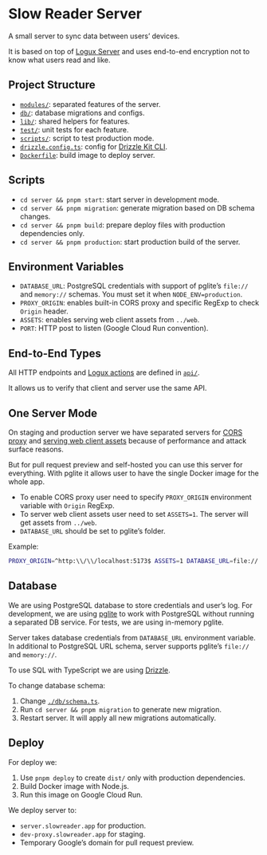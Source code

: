 # Slow Reader Server

A small server to sync data between users’ devices.

It is based on top of [Logux Server](https://github.com/logux/server)
and uses end-to-end encryption not to know what users read and like.

## Project Structure

- [`modules/`](./modules/): separated features of the server.
- [`db/`](./db/): database migrations and configs.
- [`lib/`](./lib/): shared helpers for features.
- [`test/`](./test/): unit tests for each feature.
- [`scripts/`](./scripts/): script to test production mode.
- [`drizzle.config.ts`](./drizzle.config.ts): config for [Drizzle Kit CLI](https://orm.drizzle.team/kit-docs/overview).
- [`Dockerfile`](./Dockerfile): build image to deploy server.

## Scripts

- `cd server && pnpm start`: start server in development mode.
- `cd server && pnpm migration`: generate migration based on DB schema changes.
- `cd server && pnpm build`: prepare deploy files with production dependencies only.
- `cd server && pnpm production`: start production build of the server.

## Environment Variables

- `DATABASE_URL`: PostgreSQL credentials with support of pglite’s `file://` and `memory://` schemas. You must set it when `NODE_ENV=production`.
- `PROXY_ORIGIN`: enables built-in CORS proxy and specific RegExp to check `Origin` header.
- `ASSETS`: enables serving web client assets from `../web`.
- `PORT`: HTTP post to listen (Google Cloud Run convention).

## End-to-End Types

All HTTP endpoints and [Logux actions](https://logux.org/guide/concepts/action/) are defined in [`api/`](../api/).

It allows us to verify that client and server use the same API.

## One Server Mode

On staging and production server we have separated servers for [CORS proxy](../proxy/) and [serving web client assets](../web/nginx.conf) because of performance and attack surface reasons.

But for pull request preview and self-hosted you can use this server for everything. With pglite it allows user to have the single Docker image for the whole app.

- To enable CORS proxy user need to specify `PROXY_ORIGIN` environment variable with `Origin` RegExp.
- To server web client assets user need to set `ASSETS=1`. The server will get assets from `../web`.
- `DATABASE_URL` should be set to pglite’s folder.

Example:

```sh
PROXY_ORIGIN=^http:\\/\\/localhost:5173$ ASSETS=1 DATABASE_URL=file://./db/pgdata pnpm start
```

## Database

We are using PostgreSQL database to store credentials and user’s log. For development, we are using [pglite](https://github.com/electric-sql/pglite) to work with PostgreSQL without running a separated DB service. For tests, we are using in-memory pglite.

Server takes database credentials from `DATABASE_URL` environment variable. In additional to PostgreSQL URL schema, server supports pglite’s `file://` and `memory://`.

To use SQL with TypeScript we are using [Drizzle](https://orm.drizzle.team/docs/overview).

To change database schema:

1. Change [`./db/schema.ts`](./db/schema.ts).
2. Run `cd server && pnpm migration` to generate new migration.
3. Restart server. It will apply all new migrations automatically.

## Deploy

For deploy we:

1. Use `pnpm deploy` to create `dist/` only with production dependencies.
2. Build Docker image with Node.js.
3. Run this image on Google Cloud Run.

We deploy server to:

- `server.slowreader.app` for production.
- `dev-proxy.slowreader.app` for staging.
- Temporary Google’s domain for pull request preview.
